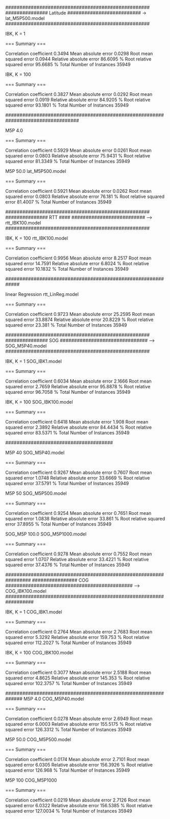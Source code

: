 ###################################################
############### Latitude ########################## -> lat_M5P500.model
###################################################

IBK, K = 1

=== Summary ===

Correlation coefficient                  0.3494
Mean absolute error                      0.0298
Root mean squared error                  0.0944
Relative absolute error                 86.6095 %
Root relative squared error             95.6685 %
Total Number of Instances            35949

IBK, K = 100


=== Summary ===

Correlation coefficient                  0.3827
Mean absolute error                      0.0292
Root mean squared error                  0.0919
Relative absolute error                 84.9205 %
Root relative squared error             93.1801 %
Total Number of Instances            35949     

##################################################################################

M5P 4.0

=== Summary ===

Correlation coefficient                  0.5929
Mean absolute error                      0.0261
Root mean squared error                  0.0803
Relative absolute error                 75.9431 %
Root relative squared error             81.3349 %
Total Number of Instances            35949     

M5P 50.0
lat_M5P500.model

=== Summary ===

Correlation coefficient                  0.5921
Mean absolute error                      0.0262
Root mean squared error                  0.0803
Relative absolute error                 76.181  %
Root relative squared error             81.4007 %
Total Number of Instances            35949


###################################################
############### RTT #### ########################## --> rtt_IBK100.model
###################################################

IBK, K = 100
rtt_IBK100.model

=== Summary ===

Correlation coefficient                  0.9956
Mean absolute error                      8.2517
Root mean squared error                 14.7591
Relative absolute error                  6.8024 %
Root relative squared error             10.1832 %
Total Number of Instances            35949    

#############################################################

linear Regression
rtt_LinReg.model

=== Summary ===

Correlation coefficient                  0.9723
Mean absolute error                     25.2595
Root mean squared error                 33.8874
Relative absolute error                 20.8229 %
Root relative squared error             23.381  %
Total Number of Instances            35949   

###################################################
############### SOG ############################### --> SOG_M5P40.model
###################################################

IBK, K = 1
SOG_IBK1.model

=== Summary ===

Correlation coefficient                  0.6034
Mean absolute error                      2.1666
Root mean squared error                  2.7659
Relative absolute error                 95.8878 %
Root relative squared error             96.7058 %
Total Number of Instances            35949

IBK, K = 100
SOG_IBK100.model

=== Summary ===

Correlation coefficient                  0.6418
Mean absolute error                      1.908
Root mean squared error                  2.3892
Relative absolute error                 84.4434 %
Root relative squared error             83.5371 %
Total Number of Instances            35949

######################################

M5P 40
SOG_M5P40.model

=== Summary ===

Correlation coefficient                  0.9267
Mean absolute error                      0.7607
Root mean squared error                  1.0748
Relative absolute error                 33.6669 %
Root relative squared error             37.5791 %
Total Number of Instances            35949

M5P 50
SOG_M5P500.model

=== Summary ===

Correlation coefficient                  0.9254
Mean absolute error                      0.7651
Root mean squared error                  1.0838
Relative absolute error                 33.861  %
Root relative squared error             37.8955 %
Total Number of Instances            35949    

SOG_M5P 100.0
SOG_M5P1000.model


=== Summary ===

Correlation coefficient                  0.9278
Mean absolute error                      0.7552
Root mean squared error                  1.0707
Relative absolute error                 33.4221 %
Root relative squared error             37.4376 %
Total Number of Instances            35949    


#################################################################
################ COG ############################################# --> COG_IBK100.model
##################################################################


IBK, K = 1
COG_IBK1.model

=== Summary ===

Correlation coefficient                  0.2764
Mean absolute error                      2.7683
Root mean squared error                  5.3292
Relative absolute error                159.753  %
Root relative squared error            112.2027 %
Total Number of Instances            35949     




IBK, K = 100
COG_IBK100.model

=== Summary ===

Correlation coefficient                  0.3077
Mean absolute error                      2.5188
Root mean squared error                  4.8625
Relative absolute error                145.353  %
Root relative squared error            102.3757 %
Total Number of Instances            35949  


##############################################################
M5P 4.0
COG_M5P40.model

=== Summary ===

Correlation coefficient                  0.0278
Mean absolute error                      2.6949
Root mean squared error                  6.0003
Relative absolute error                155.5175 %
Root relative squared error            126.3312 %
Total Number of Instances            35949    

M5P 50.0
COG_M5P500.model

=== Summary ===

Correlation coefficient                  0.0174
Mean absolute error                      2.7101
Root mean squared error                  6.0305
Relative absolute error                156.3926 %
Root relative squared error            126.968  %
Total Number of Instances            35949     


M5P 100
COG_M5P1000

=== Summary ===

Correlation coefficient                  0.0219
Mean absolute error                      2.7126
Root mean squared error                  6.0322
Relative absolute error                156.5385 %
Root relative squared error            127.0034 %
Total Number of Instances            35949     
